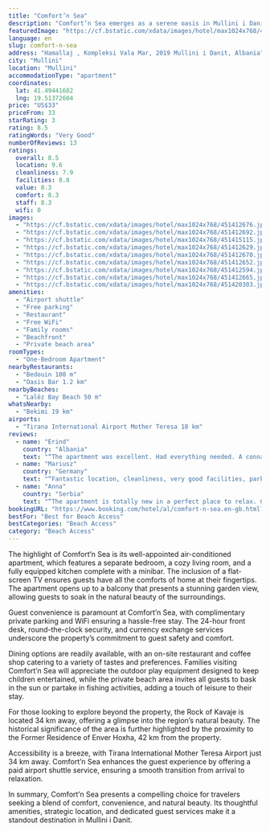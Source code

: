 ```yaml
---
title: "Comfort’n Sea"
description: "Comfort’n Sea emerges as a serene oasis in Mullini i Danit, boasting a prime beachfront location that effortlessly combines the tranquility of a garden setting with the convenience of modern amenities."
featuredImage: "https://cf.bstatic.com/xdata/images/hotel/max1024x768/451412676.jpg?k=79ee85345f21e437be92493d6271278a20564918cbb2e2b2a44ce03bc9624300&o=&hp=1"
language: en
slug: comfort-n-sea
address: "Hamallaj , Kompleksi Vala Mar, 2019 Mullini i Danit, Albania"
city: "Mullini"
location: "Mullini"
accommodationType: "apartment"
coordinates:
  lat: 41.49441682
  lng: 19.51372604
price: "US$33"
priceFrom: 33
starRating: 3
rating: 8.5
ratingWords: "Very Good"
numberOfReviews: 13
ratings:
  overall: 8.5
  location: 9.6
  cleanliness: 7.9
  facilities: 8.8
  value: 8.3
  comfort: 8.3
  staff: 8.3
  wifi: 0
images:
  - "https://cf.bstatic.com/xdata/images/hotel/max1024x768/451412676.jpg?k=79ee85345f21e437be92493d6271278a20564918cbb2e2b2a44ce03bc9624300&o=&hp=1"
  - "https://cf.bstatic.com/xdata/images/hotel/max1024x768/451412692.jpg?k=d4b0a76045499f3f556e103f76704e9e31529ef5f2dea3f540e75bc31fb33611&o=&hp=1"
  - "https://cf.bstatic.com/xdata/images/hotel/max1024x768/451415115.jpg?k=217c95bb960feb9b9b3e5c204905d9536a41df26a3a4449e6b2105cb832abef9&o=&hp=1"
  - "https://cf.bstatic.com/xdata/images/hotel/max1024x768/451412629.jpg?k=4b10f76a7be11acf83a1a1c768f75d581d3ee970d75fc842a912890d2ebf47fe&o=&hp=1"
  - "https://cf.bstatic.com/xdata/images/hotel/max1024x768/451412670.jpg?k=e9bdb1b615c6c5eb70332f1b1e09041c9537e7ac0a08962a27670c46594f907a&o=&hp=1"
  - "https://cf.bstatic.com/xdata/images/hotel/max1024x768/451412652.jpg?k=fdbec329c90df17bb34092c94b1ac8ec4a016026fd6784b50324ba9040e9ee3e&o=&hp=1"
  - "https://cf.bstatic.com/xdata/images/hotel/max1024x768/451412594.jpg?k=83658eed830bbae035a7aa3d7f583586454819d5934ad23ebf3fb2648f5b808c&o=&hp=1"
  - "https://cf.bstatic.com/xdata/images/hotel/max1024x768/451412665.jpg?k=826cd0695f2b00b39b57615bf042012686b67d16d700123d4c73de464205485f&o=&hp=1"
  - "https://cf.bstatic.com/xdata/images/hotel/max1024x768/451420303.jpg?k=29bd9b2603923642d327d0a75ddd46bd648015e6ac92b08a0424d4df50194f73&o=&hp=1"
amenities:
  - "Airport shuttle"
  - "Free parking"
  - "Restaurant"
  - "Free WiFi"
  - "Family rooms"
  - "Beachfront"
  - "Private beach area"
roomTypes:
  - "One-Bedroom Apartment"
nearbyRestaurants:
  - "Bedouin 100 m"
  - "Oasis Bar 1.2 km"
nearbyBeaches:
  - "Lalëz Bay Beach 50 m"
whatsNearby:
  - "Bekimi 19 km"
airports:
  - "Tirana International Airport Mother Teresa 18 km"
reviews:
  - name: "Erind"
    country: "Albania"
    text: "“The apartment was excellent. Had everything needed. A connad shop is 30 sec by walking. The residence was great also for childrens..”"
  - name: "Mariusz"
    country: "Germany"
    text: "“Fantastic location, cleanliness, very good facilities, parking in front of the door”"
  - name: "Anna"
    country: "Serbia"
    text: "“The apartment is totally new in a perfect place to relax. Calm and has everything needed. It has vacuum cleaner, dish washer, market behind the corner, the best and cheapest restaurant is right next door. You have everything to cook and to have...”"
bookingURL: "https://www.booking.com/hotel/al/comfort-n-sea.en-gb.html?aid=8035640"
bestFor: "Best for Beach Access"
bestCategories: "Beach Access"
category: "Beach Access"
---
```


The highlight of Comfort’n Sea is its well-appointed air-conditioned apartment, which features a separate bedroom, a cozy living room, and a fully equipped kitchen complete with a minibar. The inclusion of a flat-screen TV ensures guests have all the comforts of home at their fingertips. The apartment opens up to a balcony that presents a stunning garden view, allowing guests to soak in the natural beauty of the surroundings.

Guest convenience is paramount at Comfort’n Sea, with complimentary private parking and WiFi ensuring a hassle-free stay. The 24-hour front desk, round-the-clock security, and currency exchange services underscore the property’s commitment to guest safety and comfort.

Dining options are readily available, with an on-site restaurant and coffee shop catering to a variety of tastes and preferences. Families visiting Comfort’n Sea will appreciate the outdoor play equipment designed to keep children entertained, while the private beach area invites all guests to bask in the sun or partake in fishing activities, adding a touch of leisure to their stay.

For those looking to explore beyond the property, the Rock of Kavaje is located 34 km away, offering a glimpse into the region’s natural beauty. The historical significance of the area is further highlighted by the proximity to the Former Residence of Enver Hoxha, 42 km from the property.

Accessibility is a breeze, with Tirana International Mother Teresa Airport just 34 km away. Comfort’n Sea enhances the guest experience by offering a paid airport shuttle service, ensuring a smooth transition from arrival to relaxation.

In summary, Comfort’n Sea presents a compelling choice for travelers seeking a blend of comfort, convenience, and natural beauty. Its thoughtful amenities, strategic location, and dedicated guest services make it a standout destination in Mullini i Danit.